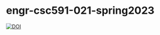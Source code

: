 # engr-csc591-021-spring2023


[![DOI](https://zenodo.org/badge/589767774.svg)](https://zenodo.org/badge/latestdoi/589767774)



